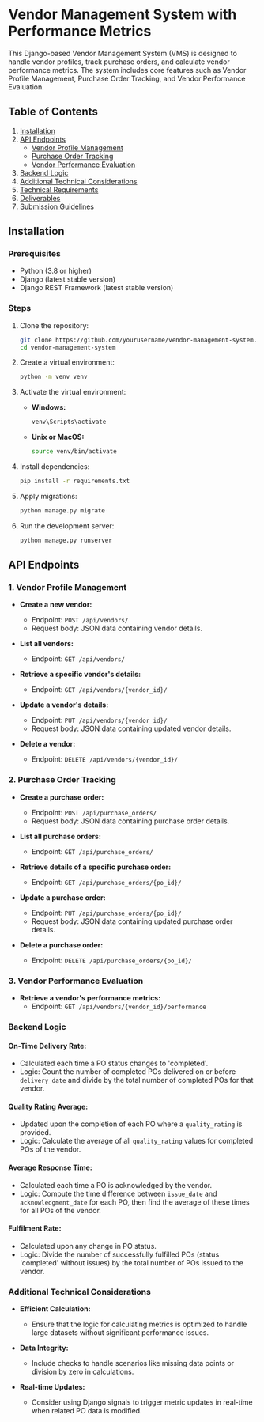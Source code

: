 # Vendor Management System with Performance Metrics

This Django-based Vendor Management System (VMS) is designed to handle vendor profiles, track purchase orders, and calculate vendor performance metrics. The system includes core features such as Vendor Profile Management, Purchase Order Tracking, and Vendor Performance Evaluation.

## Table of Contents
1. [Installation](#installation)
2. [API Endpoints](#api-endpoints)
   - [Vendor Profile Management](#1-vendor-profile-management)
   - [Purchase Order Tracking](#2-purchase-order-tracking)
   - [Vendor Performance Evaluation](#3-vendor-performance-evaluation)
3. [Backend Logic](#backend-logic)
4. [Additional Technical Considerations](#additional-technical-considerations)
5. [Technical Requirements](#technical-requirements)
6. [Deliverables](#deliverables)
7. [Submission Guidelines](#submission-guidelines)

## Installation

### Prerequisites
- Python (3.8 or higher)
- Django (latest stable version)
- Django REST Framework (latest stable version)

### Steps
1. Clone the repository:
   ```bash
   git clone https://github.com/yourusername/vendor-management-system.git
   cd vendor-management-system
   ```

2. Create a virtual environment:
   ```bash
   python -m venv venv
   ```

3. Activate the virtual environment:
   - **Windows:**
     ```bash
     venv\Scripts\activate
     ```
   - **Unix or MacOS:**
     ```bash
     source venv/bin/activate
     ```

4. Install dependencies:
   ```bash
   pip install -r requirements.txt
   ```

5. Apply migrations:
   ```bash
   python manage.py migrate
   ```

6. Run the development server:
   ```bash
   python manage.py runserver
   ```

## API Endpoints

### 1. Vendor Profile Management

- **Create a new vendor:**
  - Endpoint: `POST /api/vendors/`
  - Request body: JSON data containing vendor details.

- **List all vendors:**
  - Endpoint: `GET /api/vendors/`

- **Retrieve a specific vendor's details:**
  - Endpoint: `GET /api/vendors/{vendor_id}/`

- **Update a vendor's details:**
  - Endpoint: `PUT /api/vendors/{vendor_id}/`
  - Request body: JSON data containing updated vendor details.

- **Delete a vendor:**
  - Endpoint: `DELETE /api/vendors/{vendor_id}/`

### 2. Purchase Order Tracking

- **Create a purchase order:**
  - Endpoint: `POST /api/purchase_orders/`
  - Request body: JSON data containing purchase order details.

- **List all purchase orders:**
  - Endpoint: `GET /api/purchase_orders/`

- **Retrieve details of a specific purchase order:**
  - Endpoint: `GET /api/purchase_orders/{po_id}/`

- **Update a purchase order:**
  - Endpoint: `PUT /api/purchase_orders/{po_id}/`
  - Request body: JSON data containing updated purchase order details.

- **Delete a purchase order:**
  - Endpoint: `DELETE /api/purchase_orders/{po_id}/`

### 3. Vendor Performance Evaluation

- **Retrieve a vendor's performance metrics:**
  - Endpoint: `GET /api/vendors/{vendor_id}/performance`

### Backend Logic

#### On-Time Delivery Rate:
- Calculated each time a PO status changes to 'completed'.
- Logic: Count the number of completed POs delivered on or before `delivery_date` and divide by the total number of completed POs for that vendor.

#### Quality Rating Average:
- Updated upon the completion of each PO where a `quality_rating` is provided.
- Logic: Calculate the average of all `quality_rating` values for completed POs of the vendor.

#### Average Response Time:
- Calculated each time a PO is acknowledged by the vendor.
- Logic: Compute the time difference between `issue_date` and `acknowledgment_date` for each PO, then find the average of these times for all POs of the vendor.

#### Fulfilment Rate:
- Calculated upon any change in PO status.
- Logic: Divide the number of successfully fulfilled POs (status 'completed' without issues) by the total number of POs issued to the vendor.

### Additional Technical Considerations

- **Efficient Calculation:**
  - Ensure that the logic for calculating metrics is optimized to handle large datasets without significant performance issues.

- **Data Integrity:**
  - Include checks to handle scenarios like missing data points or division by zero in calculations.

- **Real-time Updates:**
  - Consider using Django signals to trigger metric updates in real-time when related PO data is modified.
